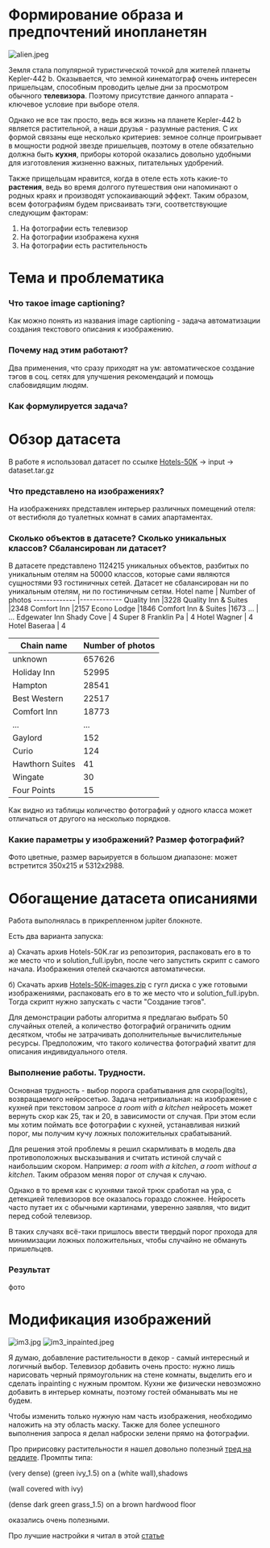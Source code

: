# Формирование образа и предпочтений инопланетян
![alien.jpeg](https://github.com/underham2ter/sirius-ml-2023/blob/main/alien.jpeg?raw=true)

Земля стала популярной туристической точкой для жителей планеты Kepler-442 b. Оказывается, что земной кинематограф очень интересен пришельцам, способным проводить целые дни за просмотром обычного **телевизора**. Поэтому присутствие данного аппарата - ключевое условие при выборе отеля. 

Однако не все так просто, ведь вся жизнь на планете Kepler-442 b является растительной, а наши друзья - разумные растения. С их формой связаны еще несколько критериев: земное солнце проигрывает в мощности родной звезде пришельцев, поэтому в отеле обязательно должна быть **кухня**, приборы которой оказались довольно удобными для изготовления жизненно важных, питательных удобрений.

Также прищельцам нравится, когда в отеле есть хоть какие-то **растения**, ведь во время долгого путешествия они напоминают о родных краях и производят успокаивающий эффект.
Таким образом, всем фотографиям будем присваивать тэги, соответствующие следующим факторам: 
1. На фотографии есть телевизор
1. На фотографии изображена кухня
1. На фотографии есть растительность

# Тема и проблематика
### Что такое image captioning?
Как можно понять из названия image captioning - задача автоматизации создания текстового описания к изображению.
### Почему над этим работают?
Два применения, что сразу приходят на ум: автоматическое создание тэгов в соц. сетях для улучшения рекомендаций и помощь слабовидящим людям.
### Как формулируется задача?

# Обзор датасета
В работе я использовал датасет по ссылке [Hotels-50K](https://github.com/GWUvision/Hotels-50K) -> input -> dataset.tar.gz
### Что представлено на изображениях?
На изображениях представлен интерьер различных помещений отеля: от вестибюля до туалетных комнат в самих апартаментах.
### Сколько объектов в датасете? Сколько уникальных классов? Сбалансирован ли датасет?
В датасете представлено 1124215 уникальных объектов, разбитых по уникальным отелям на 50000 классов, которые сами являются сущностями 93 гостиничных сетей. Датасет не сбалансирован ни по уникальным отелям, ни по гостиничным сетям.
Hotel name | Number of photos
------------- |-------------
Quality Inn                 |3228
Quality Inn & Suites        |2348
Comfort Inn                 |2157
Econo Lodge                 |1846
Comfort Inn & Suites        |1673
...                         | ... 
Edgewater Inn Shady Cove     |  4
Super 8 Franklin Pa          |  4
Hotel Wagner                 |  4
Hotel Baseraa                 | 4

Chain name | Number of photos
------------- |-------------
unknown            |657626
Holiday Inn         |52995
Hampton             |28541
Best Western        |22517
Comfort Inn         |18773
...                    | ...  
Gaylord               |152
Curio                 |124
Hawthorn Suites        |41
Wingate                |30
Four Points            |15


Как видно из таблицы количество фотографий у одного класса может отличаться от другого на несколько порядков.
### Какие параметры у изображений? Размер фотографий?
Фото цветные, размер варьируется в большом диапазоне: может встретится 350x215 и 5312x2988.

# Обогащение датасета описаниями
Работа выполнялась в прикрепленном jupiter блокноте.

Есть два варианта запуска:

а) Скачать архив Hotels-50K.rar из репозитория, распаковать его в то же место что и solution_full.ipybn, после чего запустить скрипт с самого начала. Изображения отелей скачаются автоматически.

б) Скачать архив [Hotels-50K-images.zip](https://drive.google.com/file/d/1p4XIQRByxm0ct4672lC6g6yw6WQaYPC-/view?usp=sharing) с гугл диска с уже готовыми изображениями, распаковать его в то же место что и solution_full.ipybn. Тогда скрипт нужно запускать с части "Создание тэгов".

Для демонстрации работы алгоритма я предлагаю выбрать 50 случайных отелей, а количество фотографий ограничить одним десятком, чтобы не затрачивать дополнительные вычислительные ресурсы. Предположим, что такого количества фотографий хватит для описания индивидуального отеля.

### Выполнение работы. Трудности.
Основная трудность - выбор порога срабатывания для скора(logits), возвращаемого нейросетью. Задача нетривиальная: на изображение с кухней при текстовом запросе *a room with a kitchen* нейросеть может вернуть скор как 25, так и 20, в зависимости от случая. При этом если мы хотим поймать все фотографии с кухней, устанавливая низкий порог, мы получим кучу ложных положительных срабатываний.

Для решения этой проблемы я решил скармливать в модель два противоположных высказывания и считать истиной случай с наибольшим скором. Например: *a room with a kitchen*,  *a room without a kitchen*. Таким образом меняя порог от случая к случаю.

Однако в то время как с кухнями такой трюк сработал на ура, с детекцией телевизоров все оказалось гораздо сложнее. Нейросеть часто путает их с обычными картинами, уверенно заявляя, что видит перед собой телевизор.

В таких случаях всё-таки пришлось ввести твердый порог прохода для минимизации ложных положительных, чтобы случайно не обмануть пришельцев.

### Результат
фото 
# Модификация изображений
![im3.jpg](https://github.com/underham2ter/sirius-ml-2023/blob/main/im3.jpg?raw=true)
![im3_inpainted.jpeg](https://github.com/underham2ter/sirius-ml-2023/blob/main/im3_inpainted.jpeg?raw=true)

Я думаю, добавление растительности в декор - самый интересный и логичный выбор. Телевизор добавить очень просто: нужно лишь нарисовать черный прямоугольник на стене комнаты, выделить его и сделать inpainting с нужным промтом. Кухни же физически невозможно добавить в интерьер комнаты, поэтому гостей обманывать мы не будем. 

Чтобы изменить только нужную нам часть изображения, необходимо наложить на эту область маску. Также для более успешного выполнения запроса я делал наброски зелени прямо на фотографии.

Про пририсовку растительности я нашел довольно полезный [тред на реддите](https://www.reddit.com/r/StableDiffusion/comments/10qq4fm/i_cant_make_sd_to_fill_this_room_with_way_more/). Промпты типа:

(very dense) (green ivy_1.5) on a (white wall),shadows

(wall covered with ivy)

(dense dark green grass_1.5)  on a brown hardwood floor

оказались очень полезными.

Про лучшие настройки я читал в этой [статье](https://stable-diffusion-art.com/inpainting_basics/)
